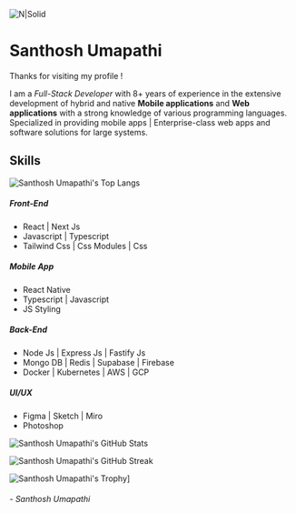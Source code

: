 ![N|Solid](https://drive.google.com/uc?export=view&id=1aFT5F0ePb-mk9C2rwBBPhBqYQcLNdGaJ)

# Santhosh Umapathi
Thanks for visiting my profile !

I am a _Full-Stack Developer_ with 8+ years of experience in the extensive development of hybrid and native **Mobile applications** and **Web applications** with a strong knowledge of various programming languages. Specialized in providing mobile apps | Enterprise-class web apps and software solutions for large systems.

## Skills
![Santhosh Umapathi's Top Langs](https://github-readme-stats.vercel.app/api/top-langs/?username=santhosh-umapathi&layout=compact&theme=react)

##### Front-End
- React | Next Js
- Javascript | Typescript
- Tailwind Css | Css Modules | Css 

##### Mobile App
- React Native
- Typescript | Javascript
- JS Styling

##### Back-End
- Node Js | Express Js | Fastify Js
- Mongo DB | Redis | Supabase | Firebase
- Docker | Kubernetes | AWS | GCP

##### UI/UX
- Figma | Sketch | Miro
- Photoshop

![Santhosh Umapathi's GitHub Stats](https://github-readme-stats.vercel.app/api?username=santhosh-umapathi&show_icons=true&theme=react)

![Santhosh Umapathi's GitHub Streak](http://github-readme-streak-stats.herokuapp.com?user=santhosh-umapathi&theme=react&hide_border=true)

![Santhosh Umapathi's Trophy](https://github-profile-trophy.vercel.app/?username=santhosh-umapathi&no-frame=true&theme=darkhub)]


###### - Santhosh Umapathi
